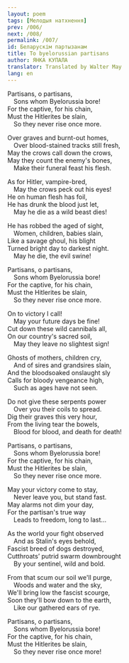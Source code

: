 ```yaml
---
layout: poem
tags: [Мелодыя натхнення]
prev: /006/
next: /008/
permalink: /007/
id: Беларускім партызанам
title: To byelorussian partisans
author: ЯНКА КУПАЛА
translator: Translated by Walter May
lang: en
---
```


Partisans, o partisans,  
 Sons whom Byelorussia bore!  
For the captive, for his chain,  
Must the Hitlerites be slain,  
 So they never rise once more.

Over graves and burnt-out homes,  
 Over blood-stained tracks still fresh,  
May the crows call down the crows,  
May they count the enemy's bones,  
 Make their funeral feast his flesh.

As for Hitler, vampire-bred,  
 May the crows peck out his eyes!  
He on human flesh has foil,  
He has drunk the blood just let,  
 May he die as a wild beast dies!

He has robbed the aged of sight,  
 Women, children, babies slain,  
Like a savage ghoul, his blight  
Turned bright day to darkest night.  
 May he die, the evil swine!

Partisans, o partisans,  
 Sons whom Byelorussia bore!  
For the captive, for his chain,  
Must the Hitlerites be slain,  
 So they never rise once more.  

On to victory I call!  
 May your future days be fine!  
Cut down these wild cannibals all,  
On our country's sacred soil,  
 May they leave no slightest sign!

Ghosts of mothers, children cry,  
 And of sires and grandsires slain,  
And the bloodsoaked onslaught sly  
Calls for bloody vengeance high,  
 Such as ages have not seen.

Do not give these serpents power  
 Over you their coils to spread.  
Dig their graves this very hour,  
From the living tear the bowels,  
 Blood for blood, and death for death!

Partisans, o partisans,  
 Sons whom Byelorussia bore!  
For the captive, for his chain,  
Must the Hitlerites be slain,  
 So they never rise once more.

May your victory come to stay,  
 Never leave you, but stand fast.  
May alarms not dim your day,  
For the partisan's true way  
 Leads to freedom, long to last...

As the world your fight observed  
 And as Stalin's eyes behold,  
Fascist breed of dogs destroyed,  
Cutthroats’ putrid swarm downbrought  
 By your sentinel, wild and bold.

From that scum our soil we'll purge,  
 Woods and water and the sky,  
We'll bring low the fascist scourge,  
Soon they'll bow down to the earth,  
 Like our gathered ears of rye.

Partisans, o partisans,  
 Sons whom Byelorussia bore!  
For the captive, for his chain,  
Must the Hitlerites be slain,  
 So they never rise once more!